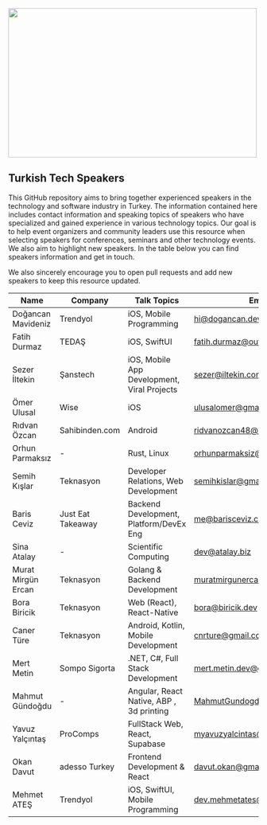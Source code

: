 <img src="https://i.imgur.com/cTFCwRK.png" width="500" height="300">

## Turkish Tech Speakers

This GitHub repository aims to bring together experienced speakers in the technology and software industry in Turkey. The information contained here includes contact information and speaking topics of speakers who have specialized and gained experience in various technology topics. Our goal is to help event organizers and community leaders use this resource when selecting speakers for conferences, seminars and other technology events. We also aim to highlight new speakers. In the table below you can find speakers information and get in touch.

We also sincerely encourage you to open pull requests and add new speakers to keep this resource updated.

| Name               | Company           | Talk Topics                                 | Email                         | LinkedIn                                             |
| ------------------ | ----------------- | ------------------------------------------- | ----------------------------- | ---------------------------------------------------- |
| Doğancan Mavideniz | Trendyol          | iOS, Mobile Programming                     | hi@dogancan.dev               | [link](https://www.linkedin.com/in/johndoe/)         |
| Fatih Durmaz       | TEDAŞ             | iOS, SwiftUI                                | fatih.durmaz@outlook.com      | [link](https://www.linkedin.com/in/fthdrmz23/)       |
| Sezer İltekin      | Şanstech          | iOS, Mobile App Development, Viral Projects | sezer@iltekin.com             | [link](https://www.linkedin.com/in/iltekin/)         |
| Ömer Ulusal        | Wise              | iOS                                         | ulusalomer@gmail.com          | [link](https://www.linkedin.com/in/ulusalomer/)      |
| Rıdvan Özcan       | Sahibinden.com    | Android                                     | ridvanozcan48@hotmail.com.com | [link](https://www.linkedin.com/in/ridvanozcan/)     |
| Orhun Parmaksız    | \-                | Rust, Linux                                 | orhunparmaksiz@gmail.com      | [link](https://www.linkedin.com/in/orhunp/)          |
| Semih Kışlar       | Teknasyon         | Developer Relations, Web Development        | semihkislar@gmail.com         | [link](https://www.linkedin.com/in/semihkislar/)     |
| Baris Ceviz        | Just Eat Takeaway | Backend Development, Platform/DevEx Eng     | me@barisceviz.com             | [link](https://www.linkedin.com/in/peacecwz/)        |
| Sina Atalay        | \-                | Scientific Computing                        | dev@atalay.biz                | [link](https://www.linkedin.com/in/sinaatalay/)      |
| Murat Mirgün Ercan | Teknasyon         | Golang & Backend Development                | muratmirgunercan@gmail.com    | [link](https://www.linkedin.com/in/murat-m-ercan/)   |
| Bora Biricik       | Teknasyon         | Web (React), React-Native                   | bora@biricik.dev              | [link](https://www.linkedin.com/in/bora-biricik/)    |
| Caner Türe         | Teknasyon         | Android, Kotlin, Mobile Development         | cnrture@gmail.com             | [link](https://www.linkedin.com/in/cnrture/)         |
| Mert Metin         | Sompo Sigorta     | .NET, C#, Full Stack Development            | mert.metin.dev@gmail.com      | [link](https://www.linkedin.com/in/mrtmtn/)          |
| Mahmut Gündoğdu    | -                 | Angular, React Native, ABP , 3d printing    | MahmutGundogdu@hotmail.com.tr | [link](https://www.linkedin.com/in/mahmutgundogdu/)  |
| Yavuz Yalçıntaş    | ProComps          | FullStack Web, React, Supabase              | myavuzyalcintas@gmail.com     | [link](https://www.linkedin.com/in/yavuz-yalcintas/) |
| Okan Davut         | adesso Turkey     | Frontend Development & React                | davut.okan@gmail.com          | [link](https://www.linkedin.com/in/okandavut/) |
| Mehmet ATEŞ        | Trendyol          | iOS, SwiftUI, Mobile Programming            | dev.mehmetates@gmail.com      | [link](https://www.linkedin.com/in/devmehmetates/)   |

